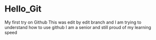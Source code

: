 # Hello_Git
My first try on Github
This was edit by edit branch and I am trying to understand how to use github
I am a senior and still proud of my learning speed
